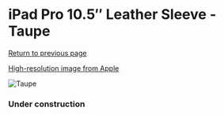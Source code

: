 # iPad Pro 10.5″ Leather Sleeve - Taupe

[Return to previous page](/ipad_pro105)

[High-resolution image from Apple](https://store.storeimages.cdn-apple.com/8756/as-images.apple.com/is/MPU02?wid=4500&hei=4500&fmt=png)

<div style="width: 384px"><img src="/everyphone/MPU02.png" alt="Taupe"></div>

### Under construction
